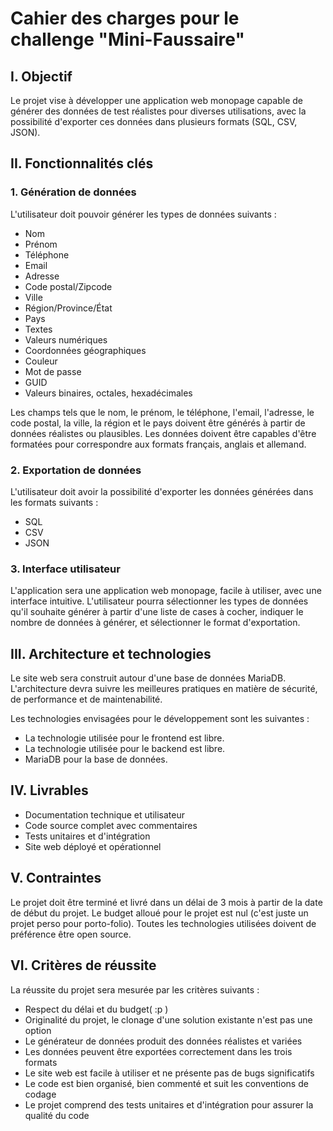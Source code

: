 # Cahier des charges pour le challenge "Mini-Faussaire"

## I. Objectif
Le projet vise à développer une application web monopage capable de générer des données de test réalistes pour diverses utilisations, avec la possibilité d'exporter ces données dans plusieurs formats (SQL, CSV, JSON).

## II. Fonctionnalités clés

### 1. Génération de données

L'utilisateur doit pouvoir générer les types de données suivants :
- Nom
- Prénom
- Téléphone
- Email
- Adresse
- Code postal/Zipcode
- Ville
- Région/Province/État
- Pays
- Textes
- Valeurs numériques
- Coordonnées géographiques
- Couleur
- Mot de passe
- GUID
- Valeurs binaires, octales, hexadécimales

Les champs tels que le nom, le prénom, le téléphone, l'email, l'adresse, le code postal, la ville, la région et le pays doivent être générés à partir de données réalistes ou plausibles. Les données doivent être capables d'être formatées pour correspondre aux formats français, anglais et allemand.

### 2. Exportation de données

L'utilisateur doit avoir la possibilité d'exporter les données générées dans les formats suivants :
- SQL
- CSV
- JSON

### 3. Interface utilisateur

L'application sera une application web monopage, facile à utiliser, avec une interface intuitive. L'utilisateur pourra sélectionner les types de données qu'il souhaite générer à partir d'une liste de cases à cocher, indiquer le nombre de données à générer, et sélectionner le format d'exportation.

## III. Architecture et technologies

Le site web sera construit autour d'une base de données MariaDB. L'architecture devra suivre les meilleures pratiques en matière de sécurité, de performance et de maintenabilité.

Les technologies envisagées pour le développement sont les suivantes :
- La technologie utilisée pour le frontend est libre.
- La technologie utilisée pour le backend est libre.
- MariaDB pour la base de données.

## IV. Livrables

- Documentation technique et utilisateur
- Code source complet avec commentaires
- Tests unitaires et d'intégration
- Site web déployé et opérationnel

## V. Contraintes

Le projet doit être terminé et livré dans un délai de 3 mois à partir de la date de début du projet. Le budget alloué pour le projet est nul (c'est juste un projet perso pour porto-folio). Toutes les technologies utilisées doivent de préférence être open source.

## VI. Critères de réussite

La réussite du projet sera mesurée par les critères suivants :
- Respect du délai et du budget( :p )
- Originalité du projet, le clonage d'une solution existante n'est pas une option
- Le générateur de données produit des données réalistes et variées
- Les données peuvent être exportées correctement dans les trois formats
- Le site web est facile à utiliser et ne présente pas de bugs significatifs
- Le code est bien organisé, bien commenté et suit les conventions de codage
- Le projet comprend des tests unitaires et d'intégration pour assurer la qualité du code

